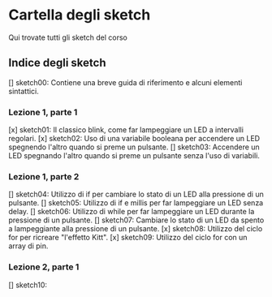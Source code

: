 # Cartella degli sketch
Qui trovate tutti gli sketch del corso

## Indice degli sketch

[] sketch00: Contiene una breve guida di riferimento e alcuni elementi sintattici.

### Lezione 1, parte 1
[x] sketch01: Il classico blink, come far lampeggiare un LED a intervalli regolari.
[x] sketch02: Uso di una variabile booleana per accendere un LED spegnendo l'altro quando si preme un pulsante.
[] sketch03: Accendere un LED spegnando l'altro quando si preme un pulsante senza l'uso di variabili.

### Lezione 1, parte 2
[] sketch04: Utilizzo di if per cambiare lo stato di un LED alla pressione di un pulsante.
[] sketch05: Utilizzo di if e millis per far lampeggiare un LED senza delay.
[] sketch06: Utilizzo di while per far lampeggiare un LED durante la pressione di un pulsante.
[] sketch07: Cambiare lo stato di un LED da spento a lampeggiante alla pressione di un pulsante.
[x] sketch08: Utilizzo del ciclo for per ricreare "l'effetto Kitt".
[x] sketch09: Utilizzo del ciclo for con un array di pin.

### Lezione 2, parte 1
[] sketch10:
